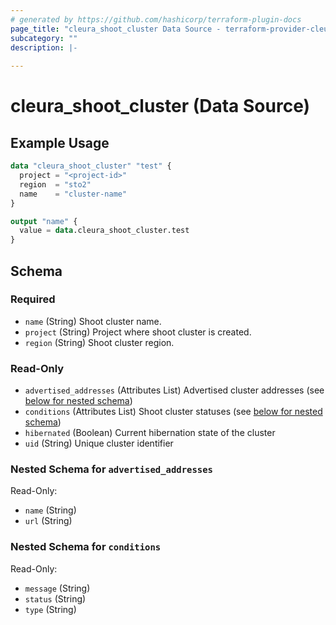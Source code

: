 ```yaml
---
# generated by https://github.com/hashicorp/terraform-plugin-docs
page_title: "cleura_shoot_cluster Data Source - terraform-provider-cleura"
subcategory: ""
description: |-
  
---
```


# cleura_shoot_cluster (Data Source)



## Example Usage

```terraform
data "cleura_shoot_cluster" "test" {
  project = "<project-id>"
  region  = "sto2"
  name    = "cluster-name"
}

output "name" {
  value = data.cleura_shoot_cluster.test
}
```

<!-- schema generated by tfplugindocs -->
## Schema

### Required

- `name` (String) Shoot cluster name.
- `project` (String) Project where shoot cluster is created.
- `region` (String) Shoot cluster region.

### Read-Only

- `advertised_addresses` (Attributes List) Advertised cluster addresses (see [below for nested schema](#nestedatt--advertised_addresses))
- `conditions` (Attributes List) Shoot cluster statuses (see [below for nested schema](#nestedatt--conditions))
- `hibernated` (Boolean) Current hibernation state of the cluster
- `uid` (String) Unique cluster identifier

<a id="nestedatt--advertised_addresses"></a>
### Nested Schema for `advertised_addresses`

Read-Only:

- `name` (String)
- `url` (String)


<a id="nestedatt--conditions"></a>
### Nested Schema for `conditions`

Read-Only:

- `message` (String)
- `status` (String)
- `type` (String)
